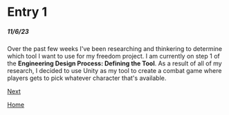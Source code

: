# Entry 1
##### 11/6/23
Over the past few weeks I've been researching and thinkering to determine which tool I want to use for my freedom project. I am  currently on step 1 of the **Engineering Design Process: Defining the Tool**. As a result of all of my research, I decided to use Unity as my tool to create a combat game where players gets to pick whatever character that's available. 


[Next](entry02.md)

[Home](../README.md)
